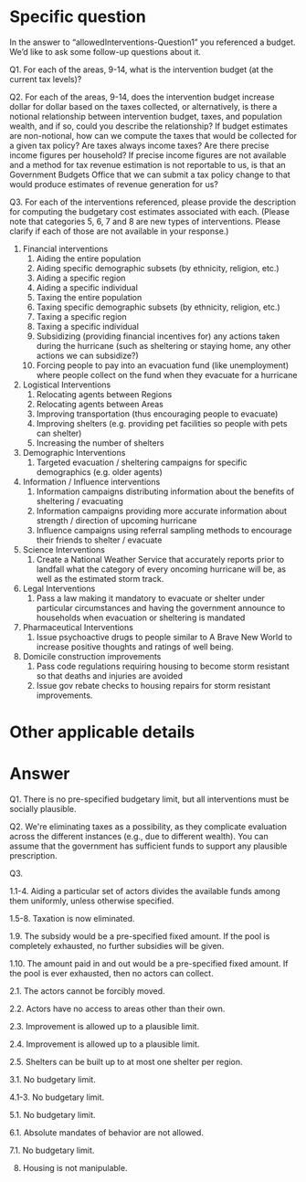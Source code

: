 # Specific question #
In the answer to “allowedInterventions-Question1” you referenced a budget. We’d like to ask some follow-up questions about it.


Q1. For each of the areas, 9-14, what is the intervention budget (at the current tax levels)?


Q2. For each of the areas, 9-14, does the intervention budget increase dollar for dollar based on the taxes collected, or alternatively, is there a notional relationship between intervention budget, taxes, and population wealth, and if so, could you describe the relationship? If budget estimates are non-notional, how can we compute the taxes that would be collected for a given tax policy? Are taxes always income taxes? Are there precise income figures per household? If precise income figures are not available and a method for tax revenue estimation is not reportable to us, is that an Government Budgets Office that we can submit a tax policy change to that would produce estimates of revenue generation for us?


Q3. For each of the interventions referenced, please provide the description for computing the budgetary cost estimates associated with each. (Please note that categories 5, 6, 7 and 8 are new types of interventions. Please clarify if each of those are not available in your response.)


1. Financial interventions
   1. Aiding the entire population
   2. Aiding specific demographic subsets (by ethnicity, religion, etc.)
   3. Aiding a specific region
   4. Aiding a specific individual
   5. Taxing the entire population
   6. Taxing specific demographic subsets (by ethnicity, religion, etc.)
   7. Taxing a specific region
   8. Taxing a specific individual
   9. Subsidizing (providing financial incentives for) any actions taken during the hurricane (such as sheltering or staying home, any other actions we can subsidize?)
   10. Forcing people to pay into an evacuation fund (like unemployment) where people collect on the fund when they evacuate for a hurricane
2. Logistical Interventions
   1. Relocating agents between Regions
   2. Relocating agents between Areas
   3. Improving transportation (thus encouraging people to evacuate)
   4. Improving shelters (e.g. providing pet facilities so people with pets can shelter)
   5. Increasing the number of shelters
3. Demographic Interventions
   1. Targeted evacuation / sheltering campaigns for specific demographics (e.g. older agents)
4. Information / Influence interventions
   1. Information campaigns distributing information about the benefits of sheltering / evacuating
   2. Information campaigns providing more accurate information about strength / direction of upcoming hurricane
   3. Influence campaigns using referral sampling methods to encourage their friends to shelter / evacuate
5. Science Interventions
   1. Create a National Weather Service that accurately reports prior to landfall what the category of every oncoming hurricane will be, as well as the estimated storm track.
6. Legal Interventions
   1. Pass a law making it mandatory to evacuate or shelter under particular circumstances and having the government announce to households when evacuation or sheltering is mandated
7. Pharmaceutical Interventions
   1. Issue psychoactive drugs to people similar to A Brave New World to increase positive thoughts and ratings of well being.
8. Domicile construction improvements
   1. Pass code regulations requiring housing to become storm resistant so that deaths and injuries are avoided
   2. Issue gov rebate checks to housing repairs for storm resistant improvements. 



# Other applicable details #


# Answer #

Q1. There is no pre-specified budgetary limit, but all interventions must be socially plausible.

Q2. We're eliminating taxes as a possibility, as they complicate evaluation across the different instances (e.g., due to different wealth). You can assume that the government has sufficient funds to support any plausible prescription.

Q3. 

1.1-4. Aiding a particular set of actors divides the available funds among them uniformly, unless otherwise specified. 

1.5-8. Taxation is now eliminated. 

1.9. The subsidy would be a pre-specified fixed amount. If the pool is completely exhausted, no further subsidies will be given.

1.10. The amount paid in and out would be a pre-specified fixed amount. If the pool is ever exhausted, then no actors can collect.

2.1. The actors cannot be forcibly moved.

2.2. Actors have no access to areas other than their own.

2.3. Improvement is allowed up to a plausible limit.

2.4. Improvement is allowed up to a plausible limit.

2.5. Shelters can be built up to at most one shelter per region.

3.1. No budgetary limit.

4.1-3. No budgetary limit.

5.1. No budgetary limit.

6.1. Absolute mandates of behavior are not allowed.

7.1. No budgetary limit.

8. Housing is not manipulable.